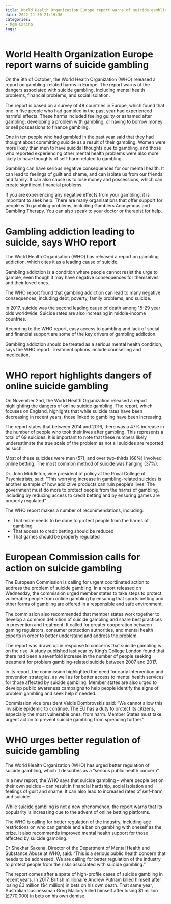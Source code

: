```yaml
---
title: World Health Organization Europe report warns of suicide gambling
date: 2022-11-30 21:19:36
categories:
- Mgm Casino
tags:
---
```



#  World Health Organization Europe report warns of suicide gambling

On the 8th of October, the World Health Organization (WHO) released a report on gambling-related harms in Europe. The report warns of the dangers associated with suicide gambling, including mental health problems, financial problems, and social isolation.

The report is based on a survey of 48 countries in Europe, which found that one in five people who had gambled in the past year had experienced harmful effects. These harms included feeling guilty or ashamed after gambling, developing a problem with gambling, or having to borrow money or sell possessions to finance gambling.

One in ten people who had gambled in the past year said that they had thought about committing suicide as a result of their gambling. Women were more likely than men to have suicidal thoughts due to gambling, and those who reported experiencing other mental health problems were also more likely to have thoughts of self-harm related to gambling.

Gambling can have serious negative consequences for our mental health. It can lead to feelings of guilt and shame, and can isolate us from our friends and family. It can also cause us to lose money and possessions, which can create significant financial problems.

If you are experiencing any negative effects from your gambling, it is important to seek help. There are many organisations that offer support for people with gambling problems, including Gamblers Anonymous and Gambling Therapy. You can also speak to your doctor or therapist for help.

#  Gambling addiction leading to suicide, says WHO report

The World Health Organisation (WHO) has released a report on gambling addiction, which cites it as a leading cause of suicide.

Gambling addiction is a condition where people cannot resist the urge to gamble, even though it may have negative consequences for themselves and their loved ones.

The WHO report found that gambling addiction can lead to many negative consequences, including debt, poverty, family problems, and suicide.

In 2017, suicide was the second leading cause of death among 15-29 year olds worldwide. Suicide rates are also increasing in middle-income countries.

According to the WHO report, easy access to gambling and lack of social and financial support are some of the key drivers of gambling addiction.

Gambling addiction should be treated as a serious mental health condition, says the WHO report. Treatment options include counselling and medication.

#  WHO report highlights dangers of online suicide gambling

On November 2nd, the World Health Organization released a report highlighting the dangers of online suicide gambling. The report, which focuses on England, highlights that while suicide rates have been decreasing in recent years, those linked to gambling have been increasing.

The report states that between 2014 and 2016, there was a 47% increase in the number of people who took their lives after gambling. This represents a total of 69 suicides. It is important to note that these numbers likely underestimate the true scale of the problem as not all suicides are reported as such.

Most of these suicides were men (57), and over two-thirds (68%) involved online betting. The most common method of suicide was hanging (37%).

Dr. John Middleton, vice president of policy at the Royal College of Psychiatrists, said: “This worrying increase in gambling-related suicides is another example of how addictive products can ruin people’s lives. The government must do more to protect people from the harms of gambling, including by reducing access to credit betting and by ensuring games are properly regulated”

The WHO report makes a number of recommendations, including: 
- That more needs to be done to protect people from the harms of gambling 
- That access to credit betting should be reduced 
- That games should be properly regulated

#  European Commission calls for action on suicide gambling

The European Commission is calling for urgent coordinated action to address the problem of suicide gambling. In a report released on Wednesday, the commission urged member states to take steps to protect vulnerable people from online gambling by ensuring that sports betting and other forms of gambling are offered in a responsible and safe environment.

The commission also recommended that member states work together to develop a common definition of suicide gambling and share best practices in prevention and treatment. It called for greater cooperation between gaming regulators, consumer protection authorities, and mental health experts in order to better understand and address the problem.

The report was drawn up in response to concerns that suicide gambling is on the rise. A study published last year by King’s College London found that there had been a sevenfold increase in the number of people seeking treatment for problem gambling-related suicide between 2007 and 2017.

In its report, the commission highlighted the need for early intervention and prevention strategies, as well as for better access to mental health services for those affected by suicide gambling. Member states are also urged to develop public awareness campaigns to help people identify the signs of problem gambling and seek help if needed.

Commission vice president Valdis Dombrovskis said: “We cannot allow this invisible epidemic to continue. The EU has a duty to protect its citizens, especially the most vulnerable ones, from harm. Member States must take urgent action to prevent suicide gambling from spreading further.”

#  WHO urges better regulation of suicide gambling

The World Health Organization (WHO) has urged better regulation of suicide gambling, which it describes as a “serious public health concern”.

In a new report, the WHO says that suicide gambling – where people bet on their own suicide – can result in financial hardship, social isolation and feelings of guilt and shame. It can also lead to increased rates of self-harm and suicide.

While suicide gambling is not a new phenomenon, the report warns that its popularity is increasing due to the advent of online betting platforms.

The WHO is calling for better regulation of the industry, including age restrictions on who can gamble and a ban on gambling with oneself as the prize. It also recommends improved mental health support for those affected by suicide gambling.

Dr Shekhar Saxena, Director of the Department of Mental Health and Substance Abuse at WHO, said: “This is a serious public health concern that needs to be addressed. We are calling for better regulation of the industry to protect people from the risks associated with suicide gambling.”

The report comes after a spate of high-profile cases of suicide gambling in recent years. In 2017, British millionaire Andrew Putnam killed himself after losing £3 million ($4 million) in bets on his own death. That same year, Australian businessman Greg Mallory killed himself after losing $1 million (£770,000) in bets on his own demise.